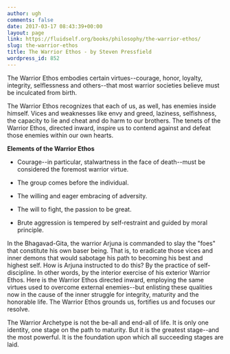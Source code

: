 ```yaml
---
author: ugh
comments: false
date: 2017-03-17 08:43:39+00:00
layout: page
link: https://fluidself.org/books/philosophy/the-warrior-ethos/
slug: the-warrior-ethos
title: The Warrior Ethos - by Steven Pressfield
wordpress_id: 852
---
```


The Warrior Ethos embodies certain virtues--courage, honor, loyalty, integrity, selflessness and others--that most warrior societies believe must be inculcated from birth.
 
The Warrior Ethos recognizes that each of us, as well, has enemies inside himself. Vices and weaknesses like envy and greed, laziness, selfishness, the capacity to lie and cheat and do harm to our brothers. The tenets of the Warrior Ethos, directed inward, inspire us to contend against and defeat those enemies within our own hearts.
 
**Elements of the Warrior Ethos**



	
  * Courage--in particular, stalwartness in the face of death--must be considered the foremost warrior virtue.


	
  * The group comes before the individual.


	
  * The willing and eager embracing of adversity.


	
  * The will to fight, the passion to be great.


	
  * Brute aggression is tempered by self-restraint and guided by moral principle.


 
In the Bhagavad-Gita, the warrior Arjuna is commanded to slay the "foes" that constitute his own baser being. That is, to eradicate those vices and inner demons that would sabotage his path to becoming his best and highest self. How is Arjuna instructed to do this? By the practice of self-discipline. In other words, by the interior exercise of his exterior Warrior Ethos. Here is the Warrior Ethos directed inward, employing the same virtues used to overcome external enemies--but enlisting these qualities now in the cause of the inner struggle for integrity, maturity and the honorable life. The Warrior Ethos grounds us, fortifies us and focuses our resolve.
 
The Warrior Archetype is not the be-all and end-all of life. It is only one identity, one stage on the path to maturity. But it is the greatest stage--and the most powerful. It is the foundation upon which all succeeding stages are laid.
